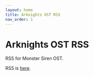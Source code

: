 ```yaml
---
layout: home
title: Arknights OST RSS
nav_order: 1
---
```


# Arknights OST RSS

RSS for Monster Siren OST.

RSS is [here](https://sharo-jef.github.io/arknights-ost-rss/rss.xml).
